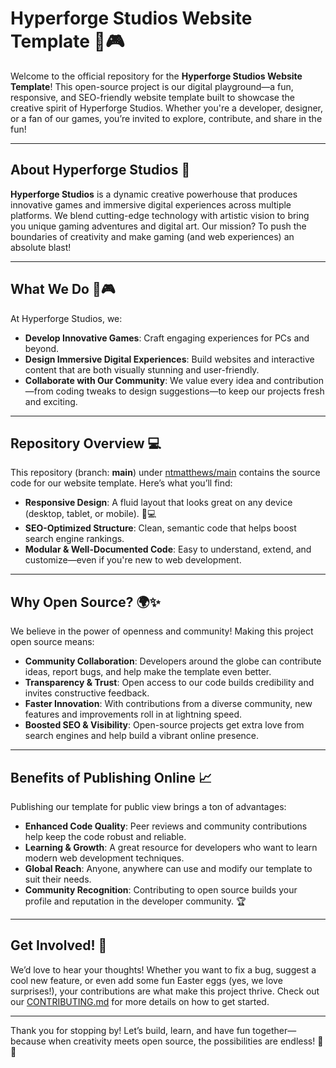 # Hyperforge Studios Website Template 🚀🎮

Welcome to the official repository for the **Hyperforge Studios Website Template**! This open-source project is our digital playground—a fun, responsive, and SEO-friendly website template built to showcase the creative spirit of Hyperforge Studios. Whether you're a developer, designer, or a fan of our games, you’re invited to explore, contribute, and share in the fun!

---

## About Hyperforge Studios 🤘

**Hyperforge Studios** is a dynamic creative powerhouse that produces innovative games and immersive digital experiences across multiple platforms. We blend cutting-edge technology with artistic vision to bring you unique gaming adventures and digital art. Our mission? To push the boundaries of creativity and make gaming (and web experiences) an absolute blast!

---

## What We Do 🎨🎮

At Hyperforge Studios, we:
- **Develop Innovative Games**: Craft engaging experiences for PCs and beyond.
- **Design Immersive Digital Experiences**: Build websites and interactive content that are both visually stunning and user-friendly.
- **Collaborate with Our Community**: We value every idea and contribution—from coding tweaks to design suggestions—to keep our projects fresh and exciting.

---

## Repository Overview 💻

This repository (branch: **main**) under [ntmatthews/main](https://github.com/ntmatthews/main) contains the source code for our website template. Here’s what you’ll find:
- **Responsive Design**: A fluid layout that looks great on any device (desktop, tablet, or mobile). 📱💻
- **SEO-Optimized Structure**: Clean, semantic code that helps boost search engine rankings.
- **Modular & Well-Documented Code**: Easy to understand, extend, and customize—even if you're new to web development.

---

## Why Open Source? 🌍✨

We believe in the power of openness and community! Making this project open source means:
- **Community Collaboration**: Developers around the globe can contribute ideas, report bugs, and help make the template even better.
- **Transparency & Trust**: Open access to our code builds credibility and invites constructive feedback.
- **Faster Innovation**: With contributions from a diverse community, new features and improvements roll in at lightning speed.
- **Boosted SEO & Visibility**: Open-source projects get extra love from search engines and help build a vibrant online presence.

---

## Benefits of Publishing Online 📈

Publishing our template for public view brings a ton of advantages:
- **Enhanced Code Quality**: Peer reviews and community contributions help keep the code robust and reliable.
- **Learning & Growth**: A great resource for developers who want to learn modern web development techniques.
- **Global Reach**: Anyone, anywhere can use and modify our template to suit their needs.
- **Community Recognition**: Contributing to open source builds your profile and reputation in the developer community. 🏆

---

## Get Involved! 🤝

We’d love to hear your thoughts! Whether you want to fix a bug, suggest a cool new feature, or even add some fun Easter eggs (yes, we love surprises!), your contributions are what make this project thrive. Check out our [CONTRIBUTING.md](CONTRIBUTING.md) for more details on how to get started.

---

Thank you for stopping by! Let’s build, learn, and have fun together—because when creativity meets open source, the possibilities are endless! 🚀✨
